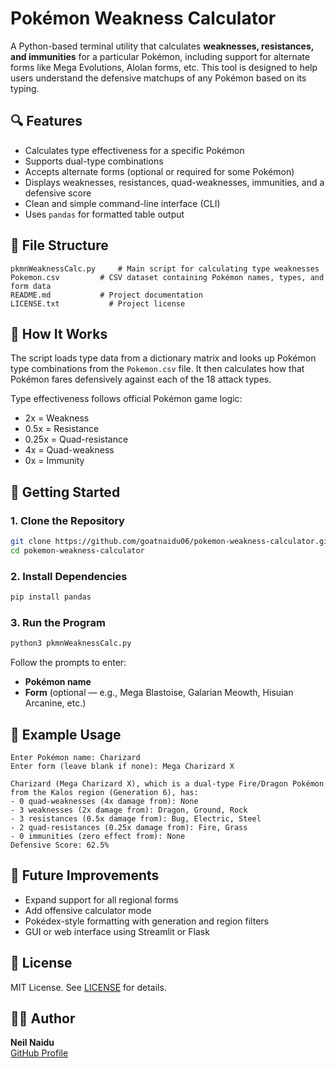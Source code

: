 # Pokémon Weakness Calculator

A Python-based terminal utility that calculates **weaknesses, resistances, and immunities** for a particular Pokémon, including support for alternate forms like Mega Evolutions, Alolan forms, etc. This tool is designed to help users understand the defensive matchups of any Pokémon based on its typing.

## 🔍 Features

- Calculates type effectiveness for a specific Pokémon
- Supports dual-type combinations
- Accepts alternate forms (optional or required for some Pokémon)
- Displays weaknesses, resistances, quad-weaknesses, immunities, and a defensive score
- Clean and simple command-line interface (CLI)
- Uses `pandas` for formatted table output

## 📁 File Structure

```
pkmnWeaknessCalc.py     # Main script for calculating type weaknesses  
Pokemon.csv         # CSV dataset containing Pokémon names, types, and form data  
README.md           # Project documentation
LICENSE.txt           # Project license 
```

## 🧠 How It Works

The script loads type data from a dictionary matrix and looks up Pokémon type combinations from the `Pokemon.csv` file. It then calculates how that Pokémon fares defensively against each of the 18 attack types.

Type effectiveness follows official Pokémon game logic:

- 2x = Weakness  
- 0.5x = Resistance  
- 0.25x = Quad-resistance  
- 4x = Quad-weakness  
- 0x = Immunity  

## 🚀 Getting Started

### 1. Clone the Repository

```bash
git clone https://github.com/goatnaidu06/pokemon-weakness-calculator.git  
cd pokemon-weakness-calculator  
```

### 2. Install Dependencies

```bash
pip install pandas  
```

### 3. Run the Program

```bash
python3 pkmnWeaknessCalc.py  
```

Follow the prompts to enter:
- **Pokémon name**
- **Form** (optional — e.g., Mega Blastoise, Galarian Meowth, Hisuian Arcanine, etc.)

## 📝 Example Usage

```
Enter Pokémon name: Charizard  
Enter form (leave blank if none): Mega Charizard X  

Charizard (Mega Charizard X), which is a dual-type Fire/Dragon Pokémon from the Kalos region (Generation 6), has:
- 0 quad-weaknesses (4x damage from): None  
- 3 weaknesses (2x damage from): Dragon, Ground, Rock  
- 3 resistances (0.5x damage from): Bug, Electric, Steel  
- 2 quad-resistances (0.25x damage from): Fire, Grass  
- 0 immunities (zero effect from): None  
Defensive Score: 62.5%
```

## 🎯 Future Improvements

- Expand support for all regional forms
- Add offensive calculator mode
- Pokédex-style formatting with generation and region filters
- GUI or web interface using Streamlit or Flask

## 📜 License

MIT License. See [LICENSE](LICENSE) for details.

## 👨‍💻 Author

**Neil Naidu**  
[GitHub Profile](https://github.com/goatnaidu06)
